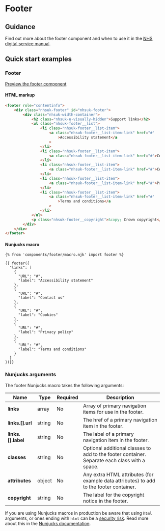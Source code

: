 # Footer

## Guidance

Find out more about the footer component and when to use it in the [NHS digital service manual](https://service-manual.nhs.uk/design-system/components/footer).

## Quick start examples

### Footer

[Preview the footer component](https://nhsuk.github.io/nhsuk-frontend/components/footer/index.html)

#### HTML markup

```html
<footer role="contentinfo">
	<div class="nhsuk-footer" id="nhsuk-footer">
		<div class="nhsuk-width-container">
			<h2 class="nhsuk-u-visually-hidden">Support links</h2>
			<ul class="nhsuk-footer__list">
				<li class="nhsuk-footer__list-item">
					<a class="nhsuk-footer__list-item-link" href="#"
						>Accessibility statement</a
					>
				</li>
				<li class="nhsuk-footer__list-item">
					<a class="nhsuk-footer__list-item-link" href="#">Contact us</a>
				</li>
				<li class="nhsuk-footer__list-item">
					<a class="nhsuk-footer__list-item-link" href="#">Cookies</a>
				</li>
				<li class="nhsuk-footer__list-item">
					<a class="nhsuk-footer__list-item-link" href="#">Privacy policy</a>
				</li>
				<li class="nhsuk-footer__list-item">
					<a class="nhsuk-footer__list-item-link" href="#"
						>Terms and conditions</a
					>
				</li>
			</ul>
			<p class="nhsuk-footer__copyright">&copy; Crown copyright</p>
		</div>
	</div>
</footer>
```

#### Nunjucks macro

```
{% from 'components/footer/macro.njk' import footer %}

{{ footer({
  "links": [
    {
      "URL": "#",
      "label": "Accessibility statement"
    },
    {
      "URL": "#",
      "label": "Contact us"
    },
    {
      "URL": "#",
      "label": "Cookies"
    },
    {
      "URL": "#",
      "label": "Privacy policy"
    },
    {
      "URL": "#",
      "label": "Terms and conditions"
    }
  ]
})}}
```

### Nunjucks arguments

The footer Nunjucks macro takes the following arguments:

| Name               | Type   | Required | Description                                                                                   |
| ------------------ | ------ | -------- | --------------------------------------------------------------------------------------------- |
| **links**          | array  | No       | Array of primary navigation items for use in the footer.                                      |
| **links.[].url**   | string | No       | The href of a primary navigation item in the footer.                                          |
| **links.[].label** | string | No       | The label of a primary navigation item in the footer.                                         |
| **classes**        | string | No       | Optional additional classes to add to the footer container. Separate each class with a space. |
| **attributes**     | object | No       | Any extra HTML attributes (for example data attributes) to add to the footer container.       |
| **copyright**      | string | No       | The label for the copyright notice in the footer.                                             |

If you are using Nunjucks macros in production be aware that using `html` arguments, or ones ending with `html` can be a [security risk](https://developer.mozilla.org/en-US/docs/Glossary/Cross-site_scripting). Read more about this in the [Nunjucks documentation](https://mozilla.github.io/nunjucks/api.html#user-defined-templates-warning).
